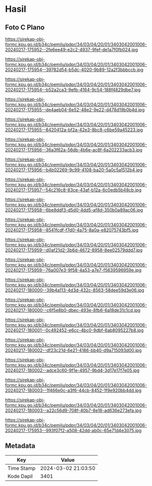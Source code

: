 # Hasil

## Foto C Plano

https://sirekap-obj-formc.kpu.go.id/b34c/pemilu/pdpr/34/03/04/20/01/3403042001006-20240217-175952--2fe6ee49-e2c2-4937-9fef-de1a7f0fb024.jpg

https://sirekap-obj-formc.kpu.go.id/b34c/pemilu/pdpr/34/03/04/20/01/3403042001006-20240217-175954--39782d54-b5dc-4020-9b89-12a2f3bbbccb.jpg

https://sirekap-obj-formc.kpu.go.id/b34c/pemilu/pdpr/34/03/04/20/01/3403042001006-20240217-175954--b52a2ca3-9efb-4164-9c54-188f4829dbe7.jpg

https://sirekap-obj-formc.kpu.go.id/b34c/pemilu/pdpr/34/03/04/20/01/3403042001006-20240217-175955--de4aeb04-6e52-48e2-9e22-d478d19b0b4d.jpg

https://sirekap-obj-formc.kpu.go.id/b34c/pemilu/pdpr/34/03/04/20/01/3403042001006-20240217-175955--8420412a-bf2a-42e3-8bc8-c6be59a45223.jpg

https://sirekap-obj-formc.kpu.go.id/b34c/pemilu/pdpr/34/03/04/20/01/3403042001006-20240217-175956--36a3f62a-56db-4b6e-ac8f-6a202233acb3.jpg

https://sirekap-obj-formc.kpu.go.id/b34c/pemilu/pdpr/34/03/04/20/01/3403042001006-20240217-175956--b4b02269-9c99-4108-ba20-5a0c5a1512b4.jpg

https://sirekap-obj-formc.kpu.go.id/b34c/pemilu/pdpr/34/03/04/20/01/3403042001006-20240217-175957--54c216c8-83ce-43af-b12a-6c0edb5b48cb.jpg

https://sirekap-obj-formc.kpu.go.id/b34c/pemilu/pdpr/34/03/04/20/01/3403042001006-20240217-175958--6be8ddf3-d5d0-4dd5-af8d-350b0a89ac06.jpg

https://sirekap-obj-formc.kpu.go.id/b34c/pemilu/pdpr/34/03/04/20/01/3403042001006-20240217-175958--8541fcdf-f7d0-4a75-8a0a-e82075743bf5.jpg

https://sirekap-obj-formc.kpu.go.id/b34c/pemilu/pdpr/34/03/04/20/01/3403042001006-20240217-175959--d0af21d2-3b6d-4672-8958-8ee02579ddd7.jpg

https://sirekap-obj-formc.kpu.go.id/b34c/pemilu/pdpr/34/03/04/20/01/3403042001006-20240217-175959--76a007e3-9f58-4a53-a7e7-f5639596959e.jpg

https://sirekap-obj-formc.kpu.go.id/b34c/pemilu/pdpr/34/03/04/20/01/3403042001006-20240217-180000--39b4a113-4d3d-432c-8563-58dee59d3e06.jpg

https://sirekap-obj-formc.kpu.go.id/b34c/pemilu/pdpr/34/03/04/20/01/3403042001006-20240217-180000--c6f5e8b0-dbec-493e-8fb6-6a18de31c1cd.jpg

https://sirekap-obj-formc.kpu.go.id/b34c/pemilu/pdpr/34/03/04/20/01/3403042001006-20240217-180001--0c492452-e6cc-4bc0-9dbf-6ab8095227b8.jpg

https://sirekap-obj-formc.kpu.go.id/b34c/pemilu/pdpr/34/03/04/20/01/3403042001006-20240217-180002--df23c21d-6e21-4186-bb40-d9a715093d00.jpg

https://sirekap-obj-formc.kpu.go.id/b34c/pemilu/pdpr/34/03/04/20/01/3403042001006-20240217-180002--adce3c60-9f1e-4957-9bd4-3d17e17f7e05.jpg

https://sirekap-obj-formc.kpu.go.id/b34c/pemilu/pdpr/34/03/04/20/01/3403042001006-20240217-180003--1f466e0c-a3f6-44cb-8452-1f9e920bb4dd.jpg

https://sirekap-obj-formc.kpu.go.id/b34c/pemilu/pdpr/34/03/04/20/01/3403042001006-20240217-180003--a22c56d9-708f-40b7-8e18-ad636e273efa.jpg

https://sirekap-obj-formc.kpu.go.id/b34c/pemilu/pdpr/34/03/04/20/01/3403042001006-20240217-175953--993f07f2-a508-42dd-ab0c-65e71d4e3075.jpg


## Metadata

| Key        | Value               |
| ---------- | ------------------- |
| Time Stamp | 2024-03-02 21:03:50 |
| Kode Dapil | 3401                |



